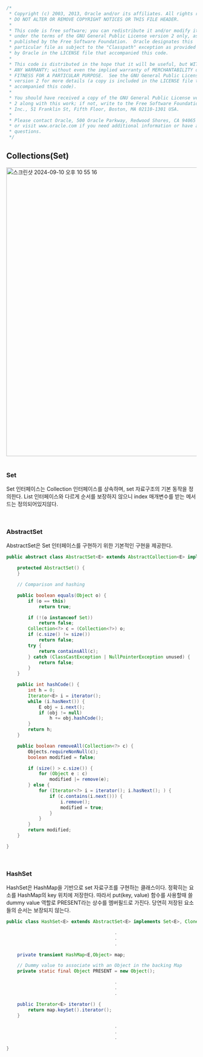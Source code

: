 ```java
/*
 * Copyright (c) 2003, 2013, Oracle and/or its affiliates. All rights reserved.
 * DO NOT ALTER OR REMOVE COPYRIGHT NOTICES OR THIS FILE HEADER.
 *
 * This code is free software; you can redistribute it and/or modify it
 * under the terms of the GNU General Public License version 2 only, as
 * published by the Free Software Foundation.  Oracle designates this
 * particular file as subject to the "Classpath" exception as provided
 * by Oracle in the LICENSE file that accompanied this code.
 *
 * This code is distributed in the hope that it will be useful, but WITHOUT
 * ANY WARRANTY; without even the implied warranty of MERCHANTABILITY or
 * FITNESS FOR A PARTICULAR PURPOSE.  See the GNU General Public License
 * version 2 for more details (a copy is included in the LICENSE file that
 * accompanied this code).
 *
 * You should have received a copy of the GNU General Public License version
 * 2 along with this work; if not, write to the Free Software Foundation,
 * Inc., 51 Franklin St, Fifth Floor, Boston, MA 02110-1301 USA.
 *
 * Please contact Oracle, 500 Oracle Parkway, Redwood Shores, CA 94065 USA
 * or visit www.oracle.com if you need additional information or have any
 * questions.
 */
```

## Collections(Set)
<img width="765" alt="스크린샷 2024-09-10 오후 10 55 16" src="https://github.com/user-attachments/assets/2761bace-5bdd-41ff-bbc4-4d0a09e2437d">

<br/>
<br/>

### Set
Set 인터페이스는 Collection 인터페이스를 상속하며, set 자료구조의 기본 동작을 정의한다. List 인터페이스와 다르게 순서를 보장하지 않으니 index 매개변수를 받는 메서드는 정의되어있지않다. 

<br/>

### AbstractSet
AbstractSet은 Set 인터페이스를 구현하기 위한 기본적인 구현을 제공한다. 
```java
public abstract class AbstractSet<E> extends AbstractCollection<E> implements Set<E> {

    protected AbstractSet() {
    }

    // Comparison and hashing

    public boolean equals(Object o) {
        if (o == this)
            return true;

        if (!(o instanceof Set))
            return false;
        Collection<?> c = (Collection<?>) o;
        if (c.size() != size())
            return false;
        try {
            return containsAll(c);
        } catch (ClassCastException | NullPointerException unused) {
            return false;
        }
    }

    public int hashCode() {
        int h = 0;
        Iterator<E> i = iterator();
        while (i.hasNext()) {
            E obj = i.next();
            if (obj != null)
                h += obj.hashCode();
        }
        return h;
    }

    public boolean removeAll(Collection<?> c) {
        Objects.requireNonNull(c);
        boolean modified = false;

        if (size() > c.size()) {
            for (Object e : c)
                modified |= remove(e);
        } else {
            for (Iterator<?> i = iterator(); i.hasNext(); ) {
                if (c.contains(i.next())) {
                    i.remove();
                    modified = true;
                }
            }
        }
        return modified;
    }

}
```

<br/>

### HashSet
HashSet은 HashMap을 기반으로 set 자료구조를 구현하는 클래스이다. 정확히는 요소를 HashMap의 key 위치에 저장한다. 따라서 put(key, value) 함수를 사용할때 쓸 dummy value 역할로 PRESENT라는 상수를 멤버필드로 가진다. 당연히 저장된 요소들의 순서는 보장되지 않는다.
```java
public class HashSet<E> extends AbstractSet<E> implements Set<E>, Cloneable, java.io.Serializable {

                                        .
                                        .
                                        .

    private transient HashMap<E,Object> map;

    // Dummy value to associate with an Object in the backing Map
    private static final Object PRESENT = new Object();

                                        .
                                        .
                                        .

    public Iterator<E> iterator() {
        return map.keySet().iterator();
    }

                                        .
                                        .
                                        .

}
```

